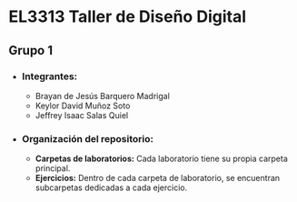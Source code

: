 # **EL3313 Taller de Diseño Digital**
## **Grupo 1**

- ### **Integrantes:**
  - Brayan de Jesús Barquero Madrigal
  - Keylor David Muñoz Soto
  - Jeffrey Isaac Salas Quiel
 
- ### **Organización del repositorio:**
  - **Carpetas de laboratorios:** Cada laboratorio tiene su propia carpeta principal.
  - **Ejercicios:** Dentro de cada carpeta de laboratorio, se encuentran subcarpetas dedicadas a cada ejercicio.
